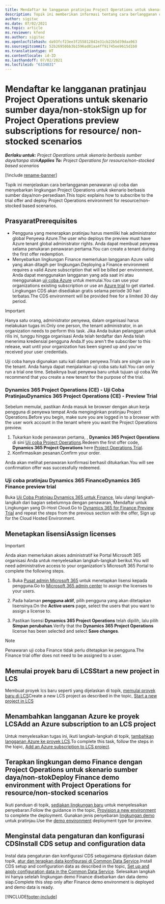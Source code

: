 ```yaml
---
title: Mendaftar ke langganan pratinjau Project Operations untuk skenario sumber daya/non-stok
description: Topik ini memberikan informasi tentang cara berlangganan dan menyebarkan Project Operations untuk skenario berbasis sumber daya/non-stok.
author: sigitac
ms.date: 07/02/2021
ms.topic: article
ms.reviewer: kfend
ms.author: sigitac
ms.openlocfilehash: da93fcf23ee3f255812842e31cb22b5d39daa963
ms.sourcegitcommit: 52b26950bb3b1596ad81aa4ff91745ee9615d1b0
ms.translationtype: HT
ms.contentlocale: id-ID
ms.lasthandoff: 07/02/2021
ms.locfileid: "6334831"
---
```

# <a name="sign-up-for-project-operations-preview-subscriptions-for-resource-non-stocked-scenarios"></a><span data-ttu-id="9475d-103">Mendaftar ke langganan pratinjau Project Operations untuk skenario sumber daya/non-stok</span><span class="sxs-lookup"><span data-stu-id="9475d-103">Sign up for Project Operations preview subscriptions for resource/ non-stocked scenarios</span></span>

<span data-ttu-id="9475d-104">_**Berlaku untuk:** Project Operations untuk skenario berbasis sumber daya/tanpa stok_</span><span class="sxs-lookup"><span data-stu-id="9475d-104">_**Applies To:** Project Operations for resource/non-stocked based scenarios_</span></span>

[!include [rename-banner](~/includes/cc-data-platform-banner.md)]

<span data-ttu-id="9475d-105">Topik ini menjelaskan cara berlangganan penawaran uji coba dan menyebarkan lingkungan Project Operations untuk skenario berbasis sumber daya/non-persediaan.</span><span class="sxs-lookup"><span data-stu-id="9475d-105">This topic explains how to subscribe to the trial offer and deploy Project Operations environment for resource/non-stocked based scenarios.</span></span>

## <a name="prerequisites"></a><span data-ttu-id="9475d-106">Prasyarat</span><span class="sxs-lookup"><span data-stu-id="9475d-106">Prerequisites</span></span>
- <span data-ttu-id="9475d-107">Pengguna yang menerapkan pratinjau harus memiliki hak administrator global Penyewa Azure.</span><span class="sxs-lookup"><span data-stu-id="9475d-107">The user who deploys the preview must have Azure tenant global administrator rights.</span></span> <span data-ttu-id="9475d-108">Anda dapat membuat penyewa selama penukaran penawaran pertama.</span><span class="sxs-lookup"><span data-stu-id="9475d-108">You can create a tenant during the first offer redemption.</span></span> 
- <span data-ttu-id="9475d-109">Menyebarkan lingkungan Finance memerlukan langganan Azure valid yang akan ditagih per lingkungan.</span><span class="sxs-lookup"><span data-stu-id="9475d-109">Deploying a Finance environment requires a valid Azure subscription that will be billed per environment.</span></span> <span data-ttu-id="9475d-110">Anda dapat menggunakan langganan yang ada saat ini atau menggunakan [uji coba Azure](https://azure.microsoft.com/en-us/free/) untuk memulai.</span><span class="sxs-lookup"><span data-stu-id="9475d-110">You can use your organizations existing subscription or use an [Azure trial](https://azure.microsoft.com/en-us/free/) to get started.</span></span> <span data-ttu-id="9475d-111">Lingkungan CDS akan disediakan gratis selama periode 30 hari terbatas.</span><span class="sxs-lookup"><span data-stu-id="9475d-111">The CDS environment will be provided free for a limited 30 day period.</span></span>

> [!IMPORTANT]
> <span data-ttu-id="9475d-112">Hanya satu orang, administrator penyewa, dalam organisasi harus melakukan tugas ini.</span><span class="sxs-lookup"><span data-stu-id="9475d-112">Only one person, the tenant administrator, in an organization needs to perform this task.</span></span> <span data-ttu-id="9475d-113">Jika Anda bukan pelanggan untuk rilis ini, tunggu hingga organisasi Anda telah terdaftar dan Anda telah menerima kredensial pengguna Anda.</span><span class="sxs-lookup"><span data-stu-id="9475d-113">If you aren't the subscriber to this release, wait until your organization has been signed up and you've received your user credentials.</span></span>
> 
> <span data-ttu-id="9475d-114">Uji coba hanya digunakan satu kali dalam penyewa.</span><span class="sxs-lookup"><span data-stu-id="9475d-114">Trials are single use in the tenant.</span></span> <span data-ttu-id="9475d-115">Anda hanya dapat menjalankan uji coba satu kali.</span><span class="sxs-lookup"><span data-stu-id="9475d-115">You can only run a trial one time.</span></span> <span data-ttu-id="9475d-116">Sebaiknya buat penyewa baru untuk tujuan uji coba.</span><span class="sxs-lookup"><span data-stu-id="9475d-116">We recommend that you create a new tenant for the purpose of the trial.</span></span>


### <a name="dynamics-365-project-operations-ce---preview-trial"></a><span data-ttu-id="9475d-117">Dynamics 365 Project Operations (CE) - Uji Coba Pratinjau</span><span class="sxs-lookup"><span data-stu-id="9475d-117">Dynamics 365 Project Operations (CE) - Preview Trial</span></span> 

<span data-ttu-id="9475d-118">Sebelum memulai, pastikan Anda masuk ke browser dengan akun kerja pengguna di penyewa tempat Anda menginginkan pratinjau Project Operations.</span><span class="sxs-lookup"><span data-stu-id="9475d-118">Before you begin, make sure you are logged in to a browser with the user work account in the tenant where you want the Project Operations preview.</span></span>

1. <span data-ttu-id="9475d-119">Tukarkan kode penawaran pertama, , **Dynamics 365 Project Operations** di sini [Uji coba Project Operations](https://aka.ms/try-po).</span><span class="sxs-lookup"><span data-stu-id="9475d-119">Redeem the first offer code, **Dynamics 365 Project Operations** here [Project Operations Trial](https://aka.ms/try-po).</span></span>
2. <span data-ttu-id="9475d-120">Konfirmasikan pesanan.</span><span class="sxs-lookup"><span data-stu-id="9475d-120">Confirm your order.</span></span>

  <span data-ttu-id="9475d-121">Anda akan melihat penawaran konfirmasi berhasil ditukarkan.</span><span class="sxs-lookup"><span data-stu-id="9475d-121">You will see confirmation offer was successfully redeemed.</span></span>

### <a name="dynamics-365-finance-preview-trial"></a><span data-ttu-id="9475d-122">Uji coba pratinjau Dynamics 365 Finance</span><span class="sxs-lookup"><span data-stu-id="9475d-122">Dynamics 365 Finance preview trial</span></span>

<span data-ttu-id="9475d-123">Buka [Uji Coba Pratinjau Dynamics 365 untuk Finance](https://aka.ms/trypoche), lalu ulangi langkah-langkah dari bagian sebelumnya dengan penawaran, Mendaftar untuk Lingkungan yang Di-Host Cloud.</span><span class="sxs-lookup"><span data-stu-id="9475d-123">Go to [Dynamics 365 for Finance Preview Trial](https://aka.ms/trypoche) and repeat the steps from the previous section with the offer, Sign up for the Cloud Hosted Environment.</span></span>  

## <a name="assign-licenses"></a><span data-ttu-id="9475d-124">Menetapkan lisensi</span><span class="sxs-lookup"><span data-stu-id="9475d-124">Assign licenses</span></span>

> [!IMPORTANT]
> <span data-ttu-id="9475d-125">Anda akan memerlukan akses administratif ke Portal Microsoft 365 organisasi Anda untuk menyelesaikan langkah-langkah berikut.</span><span class="sxs-lookup"><span data-stu-id="9475d-125">You will need administrative access to your organization's Microsoft 365 Portal to complete the following steps.</span></span>

1. <span data-ttu-id="9475d-126">Buka [Pusat admin Microsoft 365](https://portal.office.com/) untuk menetapkan lisensi kepada pengguna.</span><span class="sxs-lookup"><span data-stu-id="9475d-126">Go to [Microsoft 365 admin center](https://portal.office.com/) to assign the licenses to your users.</span></span>

2. <span data-ttu-id="9475d-127">Pada halaman **pengguna aktif**, pilih pengguna yang akan ditetapkan lisensinya.</span><span class="sxs-lookup"><span data-stu-id="9475d-127">On the **Active users** page, select the users that you want to assign a license to.</span></span>

3. <span data-ttu-id="9475d-128">Pastikan lisensi **Dynamics 365 Project Operations** telah dipilih, lalu pilih **Simpan perubahan**.</span><span class="sxs-lookup"><span data-stu-id="9475d-128">Verify that the **Dynamics 365 Project Operations** license has been selected and select **Save changes**.</span></span>

> [!NOTE]
> <span data-ttu-id="9475d-129">Penawaran uji coba Finance tidak perlu ditetapkan ke pengguna.</span><span class="sxs-lookup"><span data-stu-id="9475d-129">The Finance trial offer does not need to be assigned to a user.</span></span>

## <a name="start-a-new-project-in-lcs"></a><span data-ttu-id="9475d-130">Memulai proyek baru di LCS</span><span class="sxs-lookup"><span data-stu-id="9475d-130">Start a new project in LCS</span></span>

<span data-ttu-id="9475d-131">Membuat proyek lcs baru seperti yang dijelaskan di topik, [memulai proyek baru di LCS](create-lcs-project.md)</span><span class="sxs-lookup"><span data-stu-id="9475d-131">Create a new LCS project as described in the topic, [Start a new project in LCS](create-lcs-project.md)</span></span>

## <a name="add-an-azure-subscription-to-an-lcs-project"></a><span data-ttu-id="9475d-132">Menambahkan langganan Azure ke proyek LCS</span><span class="sxs-lookup"><span data-stu-id="9475d-132">Add an Azure subscription to an LCS project</span></span>

<span data-ttu-id="9475d-133">Untuk menyelesaikan tugas ini, ikuti langkah-langkah di topik, [tambahkan langganan Azure ke proyek LCS](resource-add-azure-subscription-lcs-project.md).</span><span class="sxs-lookup"><span data-stu-id="9475d-133">To complete this task, follow the steps in the topic, [Add an Azure subscription to LCS project](resource-add-azure-subscription-lcs-project.md).</span></span>

## <a name="deploy-finance-demo-environment-with-project-operations-for-resourcenon-stocked-scenarios"></a><span data-ttu-id="9475d-134">Terapkan lingkungan demo Finance dengan Project Operations untuk skenario sumber daya/non-stok</span><span class="sxs-lookup"><span data-stu-id="9475d-134">Deploy Finance demo environment with Project Operations for resource/non-stocked scenarios</span></span>

<span data-ttu-id="9475d-135">Ikuti panduan di topik, [sediakan lingkungan baru](resource-provision-new-environment.md) untuk menyelesaikan penyebaran.</span><span class="sxs-lookup"><span data-stu-id="9475d-135">Follow the guidance in the topic, [Provision a new environment](resource-provision-new-environment.md) to complete the deployment.</span></span> <span data-ttu-id="9475d-136">Gunakan jenis penyebaran [lingkungan demo](/dynamics365/fin-ops-core/dev-itpro/deployment/deploy-demo-environment) untuk pratinjau.</span><span class="sxs-lookup"><span data-stu-id="9475d-136">Use the [demo environment](/dynamics365/fin-ops-core/dev-itpro/deployment/deploy-demo-environment) deployment type for preview.</span></span> 

## <a name="install-cds-setup-and-configuration-data"></a><span data-ttu-id="9475d-137">Menginstal data pengaturan dan konfigurasi CDS</span><span class="sxs-lookup"><span data-stu-id="9475d-137">Install CDS setup and configuration data</span></span>

<span data-ttu-id="9475d-138">Instal data pengaturan dan konfigurasi CDS sebagaimana dijelaskan dalam topik, [atur dan terapkan data konfigurasi di Common Data Service](resource-apply-pro-setup-config-data.md).</span><span class="sxs-lookup"><span data-stu-id="9475d-138">Install CDS setup and configuration data as described in the topic, [Set up and apply configuration data in the Common Data Service](resource-apply-pro-setup-config-data.md).</span></span>
<span data-ttu-id="9475d-139">Selesaikan langkah ini hanya setelah lingkungan demo Finance disebarkan dan data demo siap.</span><span class="sxs-lookup"><span data-stu-id="9475d-139">Complete this step only after Finance demo environment is deployed and demo data is ready.</span></span>


[!INCLUDE[footer-include](../includes/footer-banner.md)]
